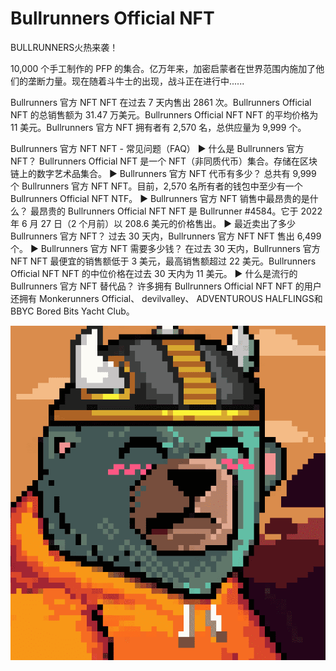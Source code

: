 # Bullrunners Official NFT

BULLRUNNERS火热来袭！ 

10,000 个手工制作的 PFP 的集合。亿万年来，加密启蒙者在世界范围内施加了他们的垄断力量。现在随着斗牛士的出现，战斗正在进行中......

Bullrunners 官方 NFT NFT 在过去 7 天内售出 2861 次。Bullrunners Official NFT 的总销售额为 31.47 万美元。Bullrunners Official NFT NFT 的平均价格为 11 美元。Bullrunners 官方 NFT 拥有者有 2,570 名，总供应量为 9,999 个。

Bullrunners 官方 NFT NFT - 常见问题（FAQ）
▶ 什么是 Bullrunners 官方 NFT？
Bullrunners Official NFT 是一个 NFT（非同质代币）集合。存储在区块链上的数字艺术品集合。
▶ Bullrunners 官方 NFT 代币有多少？
总共有 9,999 个 Bullrunners 官方 NFT NFT。目前，2,570 名所有者的钱包中至少有一个 Bullrunners Official NFT NTF。
▶ Bullrunners 官方 NFT 销售中最昂贵的是什么？
最昂贵的 Bullrunners Official NFT NFT 是 Bullrunner #4584。它于 2022 年 6 月 27 日（2 个月前）以 208.6 美元的价格售出。
▶ 最近卖出了多少 Bullrunners 官方 NFT？
过去 30 天内，Bullrunners 官方 NFT NFT 售出 6,499 个。
▶ Bullrunners 官方 NFT 需要多少钱？
在过去 30 天内，Bullrunners 官方 NFT NFT 最便宜的销售额低于 3 美元，最高销售额超过 22 美元。Bullrunners Official NFT NFT 的中位价格在过去 30 天内为 11 美元。
▶ 什么是流行的 Bullrunners 官方 NFT 替代品？
许多拥有 Bullrunners Official NFT NFT 的用户还拥有 Monkerunners Official、 devilvalley、 ADVENTUROUS HALFLINGS和 BBYC Bored Bits Yacht Club。

![NFT](微信截图_20220902151034.png)


